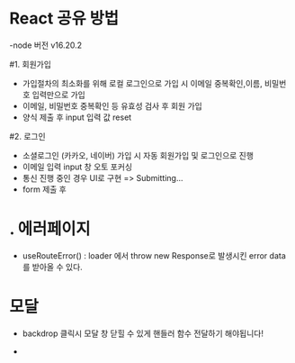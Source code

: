 # React 공유 방법
-node 버전 v16.20.2

#1. 회원가입 
- 가입절차의 최소화를 위해 로컬 로그인으로 가입 시 이메일 중복확인,이름, 비밀번호 입력만으로 가입 
- 이메일, 비밀번호 중복확인 등 유효성 검사 후 회원 가입 
- 양식 제출 후 input 입력 값 reset

#2. 로그인 
- 소셜로그인 (카카오, 네이버) 가입 시 자동 회원가입 및 로그인으로 진행 
- 이메일 입력 input 창 오토 포커싱
- 통신 진행 중인 경우 UI로 구현 => Submitting... 
- form 제출 후 
 
# . 에러페이지
- useRouteError() : loader 에서 throw new Response로 발생시킨 error data 를 받아올 수 있다. 

# 모달 
- backdrop 클릭시 모달 창 닫힐 수 있게 핸들러 함수 전달하기 해야됩니다!

- 